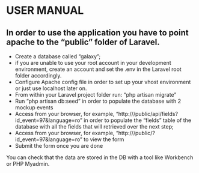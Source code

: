 USER MANUAL
==============

In order to use the application you have to point apache to the “public” folder of Laravel. 
--------------

- Create a database called “galaxy”;
-	if you are unable to use your root account in your development environment, create an account and set the .env in the Laravel root folder accordingly.
-	Configure Apache config file in order to set up your vhost environment or just use localhost later on.
-	From within your Laravel project folder run: “php artisan migrate”
-	Run “php artisan db:seed” in order to populate the database with 2 mockup events
-	Access from your browser, for example, “http://<yourlocalhost>/public/api/fields?id_event=97&language=ro” in order to populate the “fields” table of the database with all the fields that will retrieved over the next step;
-	Access from your browser, for example, “http://<yourlocalhost>/public/?id_event=97&language=ro” to view the form
-	Submit the form once you are done

You can check that the data are stored in the DB with a tool like Workbench or PHP Myadmin.
